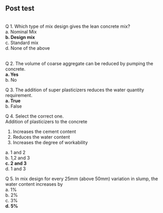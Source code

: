 ## Post test
<br>
Q 1. Which type of mix design gives the lean concrete mix?  <br>
a. Nominal Mix<br>
<b>b. Design mix</b><br>
c. Standard mix<br>
d. None of the above<br><br>

Q 2. The volume of coarse aggregate can be reduced by pumping the concrete.  <br>
<b>a. Yes</b><br>
b. No<br>

Q 3. The addition of super plasticizers reduces the water quantity requirement.  <br>
<b>a. True</b><br>
b. False<br>

Q 4.  Select the correct one. <br>
Addition of plasticizers to the concrete<br>
1) Increases the cement content<br>
2) Reduces the water content<br>
3) Increases the degree of workability<br>

a. 1 and 2<br>
b. 1,2 and 3<br>
<b>c. 2 and 3</b><br>
d. 1 and 3 <br>

Q 5. In mix design for every 25mm (above 50mm) variation in slump, the water content increases by <br>
a. 1%<br>
b. 2%<br>
c. 3%<br>
<b>d. 5%</b><br>

